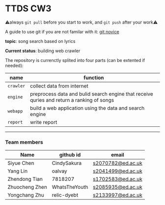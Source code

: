 # TTDS CW3

⚠️always `git pull` before you start to work, and `git push` after your work⚠️  

A guide to use git if you are not familar with it: [git novice](http://swcarpentry.github.io/git-novice/)


**topic**: song search based on lyrics

**Current status**: building web crawler

The repository is currenctly splited into four parts (can be extented if needed):

name|function
---|---
`crawler`| collect data from internet
`engine`| preprocess data and bulid search engine that receive quries and return a ranking of songs
`webapp`| build a web application using the data and search engine
`report`| write report

---

### Team members

Name | github id | email
---|---|---
Siyue Chen | CindySakura | s2070782@ed.ac.uk
Yang Lin | oalvay | s2041499@ed.ac.uk
Zhendong Tian | 7818207 | s1702583@ed.ac.uk
Zhuocheng Zhen | WhatsTheYouth | s2085935@ed.ac.uk
Yongchang Zhu | relic-dyebt | s2133997@ed.ac.uk
